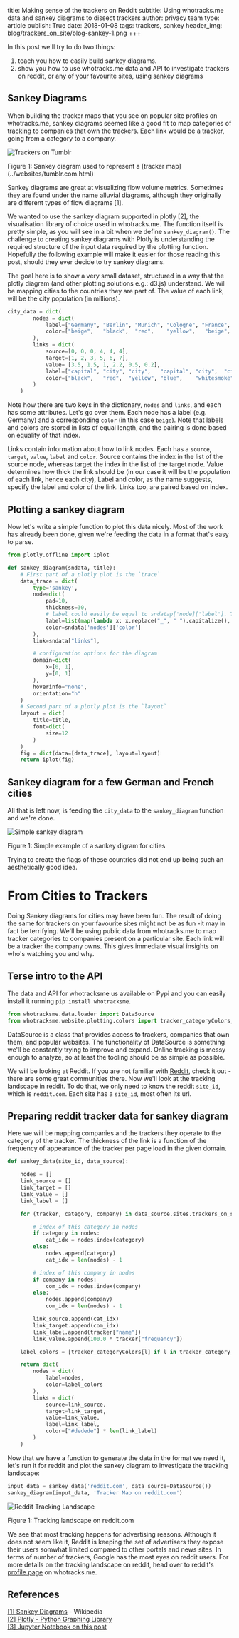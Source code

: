 title: Making sense of the trackers on Reddit
subtitle: Using whotracks.me data and sankey diagrams to dissect trackers
author: privacy team
type: article
publish: True
date: 2018-01-08
tags: trackers, sankey
header_img: blog/trackers_on_site/blog-sankey-1.png
+++

In this post we'll try to do two things:

1. teach you how to easily build sankey diagrams.
2. show you how to use whotracks.me data and API to investigate trackers on reddit,
or any of your favourite sites, using sankey diagrams


## Sankey Diagrams
When building the tracker maps that you see on popular site profiles on whotracks.me,
sankey diagrams seemed like a good fit to map categories of tracking to companies that
own the trackers. Each link would be a tracker, going from a category to a company.

<img alt="Trackers on Tumblr" class="img-responsive img-with-padding" src="../static/img/blog/trackers_on_site/tumblr.png">
<p class="img-caption">Figure 1: Sankey diagram used to represent a [tracker map](../websites/tumblr.com.html)</p>

Sankey diagrams are great at visualizing flow volume metrics. Sometimes
they are found under the name alluvial diagrams, although they originally are
different types of flow diagrams [1].

We wanted to use the sankey diagram supported in plotly [2], the visualisation
library of choice used in whotracks.me. The function itself is pretty simple,
as you will see in a bit when we define `sankey_diagram()`. The challenge to creating
sankey diagrams with Plotly is understanding the required structure of the input data
required by the plotting function. Hopefully the following example will
make it easier for those reading this post, should they ever decide to try
sankey diagrams.

The goal here is to show a very small dataset, structured in a way that the
plotly diagram (and other plotting solutions e.g.: d3.js) understand.
We will be mapping cities to the countries they are part of. The value of each link,
will be the city population (in millions).

```python
city_data = dict(
        nodes = dict(
            label=["Germany", "Berlin", "Munich", "Cologne", "France",  "Paris", "Lyon",  "Bordeaux"],
            color=["beige",   "black",  "red",    "yellow",   "beige",  "blue",  "white", "red"]
        ),
        links = dict(
            source=[0, 0, 0, 4, 4, 4],
            target=[1, 2, 3, 5, 6, 7],
            value= [3.5, 1.5, 1, 2.2, 0.5, 0.2],
            label=["capital", "city", "city",   "capital", "city",  "city"],
            color=["black",   "red",  "yellow", "blue",    "whitesmoke", "red"]
        )
    )
```

Note how there are two keys in the dictionary, `nodes` and `links`, and each has some
attributes. Let's go over them. Each node has a label (e.g. Germany) and a corresponding
`color` (in this case `beige`). Note that labels and colors are stored in lists of
equal length, and the pairing is done based on equality of that index.

Links contain information about how to link nodes. Each has a `source`, `target`, `value`,
`label` and `color`. Source contains the index in the list of the source node,
whereas target the index in the list of the target node.
Value determines how thick the link should be (in our case it will be
the population of each link, hence each city), Label and color, as the
name suggests, specify the label and color of the link. Links too, are
paired based on index.


## Plotting a sankey diagram

Now let's write a simple function to plot this data nicely. Most of the work has
already been done, given we're feeding the data in a format that's easy to parse.

```python
from plotly.offline import iplot

def sankey_diagram(sndata, title):
    # First part of a plotly plot is the `trace`
    data_trace = dict(
        type='sankey',
        node=dict(
            pad=10,
            thickness=30,
            # label could easily be equal to sndatap['node]['label']. The following is just cosmetics
            label=list(map(lambda x: x.replace("_", " ").capitalize(), sndata['nodes']['label'])),
            color=sndata['nodes']['color']
        ),
        link=sndata["links"],

        # configuration options for the diagram
        domain=dict(
            x=[0, 1],
            y=[0, 1]
        ),
        hoverinfo="none",
        orientation="h"
    )
    # Second part of a plotly plot is the `layout`
    layout = dict(
        title=title,
        font=dict(
            size=12
        )
    )
    fig = dict(data=[data_trace], layout=layout)
    return iplot(fig)
```

## Sankey diagram for a few German and French cities
All that is left now, is feeding the `city_data` to the `sankey_diagram` function
and we're done.

<img alt="Simple sankey diagram" class="img-responsive img-with-padding" src="../static/img/blog/trackers_on_site/cities.png">
<p class="img-caption">Figure 1: Simple example of a sankey digram for cities</p>

Trying to create the flags of these countries did not end up being
such an aesthetically good idea.

# From Cities to Trackers
Doing Sankey diagrams for cities may have been fun. The result of doing the same for
trackers on your favourite sites might not be as fun -it may in fact be terrifying.
We'll be using public data from whotracks.me to map tracker categories to companies
present on a particular site. Each link will be a tracker the company owns.
This gives immediate visual insights on who's watching you and why.

## Terse intro to the API
The data and API for whotracksme us available on Pypi and you can easily install it
running `pip install whotracksme`.


```python
from whotracksme.data.loader import DataSource
from whotracksme.website.plotting.colors import tracker_categoryColors, cliqz_colors
```

DataSource is a class that provides access to trackers, companies that own them, and
popular websites. The functionality of DataSource is something we'll be constantly
trying to improve and expand. Online tracking is messy enough to analyze,
so at least the tooling should be as simple as possible.

We will be looking at Reddit. If you are not familiar with <a href="https://reddit.com">Reddit</a>,
check it out - there are some great communities there. Now we'll look at the tracking
landscape in reddit. To do that, we only need to know the reddit `site_id`,
which is `reddit.com`. Each site has a `site_id`, most often its url.


## Preparing reddit tracker data for sankey diagram
Here we will be mapping companies and the trackers they operate to the category
of the tracker. The thickness of the link is a function of the frequency of
appearance of the tracker per page load in the given domain.

```python
def sankey_data(site_id, data_source):

    nodes = []
    link_source = []
    link_target = []
    link_value = []
    link_label = []

    for (tracker, category, company) in data_source.sites.trackers_on_site(site_id, data_source.trackers, data_source.companies):

        # index of this category in nodes
        if category in nodes:
            cat_idx = nodes.index(category)
        else:
            nodes.append(category)
            cat_idx = len(nodes) - 1

        # index of this company in nodes
        if company in nodes:
            com_idx = nodes.index(company)
        else:
            nodes.append(company)
            com_idx = len(nodes) - 1

        link_source.append(cat_idx)
        link_target.append(com_idx)
        link_label.append(tracker["name"])
        link_value.append(100.0 * tracker["frequency"])

    label_colors = [tracker_categoryColors[l] if l in tracker_category_colors else cliqz_colors["purple"] for l in nodes]

    return dict(
        nodes = dict(
            label=nodes,
            color=label_colors
        ),
        links = dict(
            source=link_source,
            target=link_target,
            value=link_value,
            label=link_label,
            color=["#dedede"] * len(link_label)
        )
    )
```
Now that we have a function to generate the data in the format we need it, let's
run it for reddit and plot the sankey diagram to investigate the tracking landscape:

```python
input_data = sankey_data('reddit.com', data_source=DataSource())
sankey_diagram(input_data, 'Tracker Map on reddit.com')
```

<img alt="Reddit Tracking Landscape" class="img-responsive img-with-padding" src="../static/img/blog/trackers_on_site/reddit.png">
<p class="img-caption">Figure 1: Tracking landscape on reddit.com</p>

We see that most tracking happens for advertising reasons. Although it does not seem like it,
Reddit is keeping the set of advertisers they expose their users somwhat limited compared to
other portals and news sites. In terms of number of trackers, Google has the most eyes on
reddit users. For more details on the tracking landscape on reddit, head over to
reddit's [profile page](https://whotracks.me/websites/reddit.com.html) on whotracks.me.


## References
[[1] Sankey Diagrams](https://en.wikipedia.org/wiki/Sankey_diagram) - Wikipedia<br>
[[2] Plotly - Python Graphing Library](https://plot.ly/python/)<br>
[[3] Jupyter Notebook on this post](https://nbviewer.jupyter.org/github/ghostery/whotracks.me/blob/master/contrib/tracker_map_notebook.ipynb)